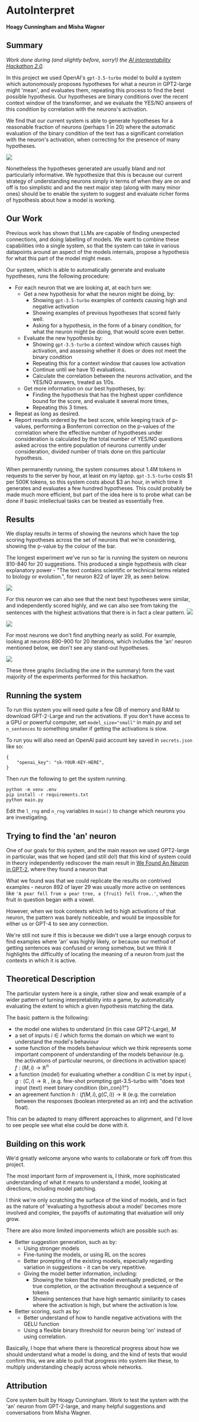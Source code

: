 # AutoInterpret

**Hoagy Cunningham and Misha Wagner**

## Summary

*Work done during (and slightly before, sorry!) the [AI interpretability Hackathon 2.0](https://itch.io/jam/interpretability-hackathon?fbclid=IwAR0keVyeH0I5SO58ZDGeR4ePiRUAce7USlV0wL_7zdU9u52yXrfDpFM5R1E).*

In this project we used OpenAI's `gpt-3.5-turbo` model to build a system which autonomously proposes hypotheses for what a neuron in GPT2-large might 'mean', and evaluates them, repeating this process to find the best possible hypothesis. Our hypotheses are binary conditions over the recent context window of the transformer, and we evaluate the YES/NO answers of this condition by correlation with the neurons's activation.

We find that our current system is able to generate hypotheses for a reasonable fraction of neurons (perhaps 1 in 20) where the automatic evaluation of the binary condition of the text has a significant correlation with the neuron's activation, when correcting for the presence of many hypotheses.

![](./public_graphs/l29_n800-810_top_conditions_40.png)

Nonetheless the hypotheses generated are usually bland and not particularly informative. We hypothesize that this is because our current strategy of understanding neurons simply in terms of when they are on and off is too simplistic and and the next major step (along with many minor ones) should be to enable the system to suggest and evaluate richer forms of hypothesis about how a model is working.

## Our Work

Previous work has shown that LLMs are capable of finding unexpected connections, and doing labelling of models. We want to combine these capabilities into a single system, so that the system can take in various datapoints around an aspect of the models internals, propose a hypothesis for what this part of the model might mean.

Our system, which is able to automatically generate and evaluate hypotheses, runs the following procedure:

- For each neuron that we are looking at, at each turn we:
    - Get a new hypothesis for what the neuron might be doing, by:
        - Showing `gpt-3.5-turbo` examples of contexts causing high and negative activation
        - Showing examples of previous hypotheses that scored fairly well.
        - Asking for a hypothesis, in the form of a binary condition, for what the neuron might be doing, that would score even better.
    - Evaluate the new hypothesis by:
        - Showing `gpt-3.5-turbo` a context window which causes high activation, and assessing whether it does or does not meet the binary condition
        - Repeating this for a context window that causes low activation
        - Continue until we have 10 evaluations.
        - Calculate the correlation between the neurons activation, and the YES/NO answers, treated as 1/0s.
    - Get more information on our best hypotheses, by:
        - Finding the hypothesis that has the highest upper confidence bound for the score, and evaluate it several more times, 
        - Repeating this 3 times.
- Repeat as long as desired. 
- Report results ordered by the best score, while keeping track of p-values, performing a Bonferroni correction on the p-values of the correlation where the effective number of hypotheses under consideration is calculated by the total number of YES/NO questions asked across the entire population of neurons currently under consideration, divided number of trials done on this particular hypothesis.

When permanently running, the system consumes about 1.4M tokens in requests to the server by hour, at least on my laptop. `gpt-3.5-turbo` costs $1 per 500K tokens, so this system costs about $3 an hour, in which time it generates and evaluates a few hundred hypotheses. This could probably be made much more efficient, but part of the idea here is to probe what can be done if basic intellectual tasks can be treated as essentially free.

## Results

We display results in terms of showing the neurons which have the top scoring hypotheses across the set of neurons that we're considering, showing the p-value by the colour of the bar.

The longest experiment we've run so far is running the system on neurons 810-840 for 20 suggestions. This produced a single hypothesis with clear explanatory power - "The text contains scientific or technical terms related to biology or evolution.", for neuron 822 of layer 29, as seen below. 

![](public_graphs/l29_n810-840_top_conditions_20.png)

For this neuron we can also see that the next best hypotheses were similar, and independently scored highly, and we can also see from taking the sentences with the highest activations that there is in fact a clear pattern.
![](public_graphs/l29n822_top_sentences.png)

![](public_graphs/l29n822biological.png)

For most neurons we don't find anything nearly as solid. For example, lookng at neurons 890-900 for 20 iterations, which includes the 'an' neuron mentioned below, we don't see any stand-out hypotheses.

![](public_graphs/l29_n890-900_top_conditions_20.png)

These three graphs (including the one in the summary) form the vast majority of the experiments performed for this hackathon.
## Running the system

To run this system you will need quite a few GB of memory and RAM to download GPT-2-Large and run the activations. If you don't have access to a GPU or powerful computer, set `model_size="small"` in main.py and set `n_sentences` to something smaller if getting the activations is slow.

To run you will also need an OpenAI paid account key saved in `secrets.json` like so:

```
{
    "openai_key": "sk-YOUR-KEY-HERE",
}
```

Then run the following to get the system running. 
```
python -m venv .env 
pip install -r requirements.txt
python main.py
```
Edit the `l_rng` and `n_rng` variables in `main()` to change which neurons you are investigating.

## Trying to find the 'an' neuron

One of our goals for this system, and the main reason we used GPT2-large in particular, was that we hoped (and still do!) that this kind of system could in theory independently rediscover the main result in [We Found An Neuron in GPT-2](https://www.lesswrong.com/posts/cgqh99SHsCv3jJYDS/we-found-an-neuron-in-gpt-2), where they found a neuron that 

What we found was that we could replicate the results on contrived examples - neuron 892 of layer 29 was usually more active on sentences like `'A pear fell from a pear tree, a {fruit} fell from..'`, when the fruit in question began with a vowel. 

However, when we took contexts which led to high activations of that neuron, the pattern was barely noticeable, and would be impossible for either us or GPT-4 to see any connection.

We're still not sure if this is because we didn't use a large enough corpus to find examples where 'an' was highly likely, or because our method of getting sentences was confused or wrong somehow, but we think it highlights the difficultly of locating the meaning of a neuron from just the contexts in which it is active.

## Theoretical Description
The particular system here is a single, rather slow and weak example of a wider pattern of turning interpretability into a game, by automatically evaluating the extent to which a given hypothesis matching the data.

The basic pattern is the following:

- the model one wishes to understand (in this case GPT2-Large), $M$ 
- a set of inputs $i\in I$ which forms the domain on which we want to understand the model's behaviour
- some function of the models behaviour which we think represents some important component of understanding of the models behaviour (e.g. the activations of particular neurons, or directions in activation space) $f: (M, i) \rightarrow \mathbb{R}^n$
- a function (model) for evaluating whether a condition $C$ is met by input $i$, $g: (C, i)\rightarrow \mathbb{R}$ , (e.g. few-shot prompting gpt-3.5-turbo with "does text input {text} meet binary condition {bin_con}?")
- an agreement function $h: (f(M, i), g(C, i)) \rightarrow \mathbb{R}$ (e.g. the correlation between the responses (boolean interpreted as an int) and the activation float). 

This can be adapted to many different approaches to alignment, and I'd love to see people see what else could be done with it.

## Building on this work

We'd greatly welcome anyone who wants to collaborate or fork off from this project. 

The most important form of improvement is, I think, more sophisticated understanding of what it means to understand a model, looking at directions, including model patching. 

I think we're only scratching the surface of the kind of models, and in fact as the nature of 'evaluating a hypothesis about a model' becomes more involved and complex, the payoffs of automating that evaluation will only grow.

There are also more limited imporvements which are possible such as:

- Better suggestion generation, such as by:
    - Using stronger models
    - Fine-tuning the models, or using RL on the scores
    - Better prompting of the existing models, especially regarding variation in suggestions - it can be very repetitive.
    - Giving the model better information, including:
        - Showing the token that the model eventually predicted, or the true completion, or the activation throughout a sequence of tokens
        - Showing sentences that have high semantic similarity to cases where the activation is high, but where the activation is low.
- Better scoring, such as by:
    - Better understand of how to handle negative activations with the GELU function
    - Using a flexible binary threshold for neuron being 'on' instead of using correlation.

Basically, I hope that where there is theoretical progress about how we should understand what a model is doing, and the kind of tests that would confirm this, we are able to pull that progress into system like these, to multiply understanding cheaply across whole networks.

## Attribution

Core system built by Hoagy Cunningham. Work to test the system with the 'an' neuron from GPT-2-large, and many helpful suggestions and conversations from Misha Wagner.